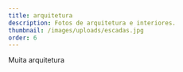 ```yaml
---
title: arquitetura
description: Fotos de arquitetura e interiores.
thumbnail: /images/uploads/escadas.jpg
order: 6
---
```

Muita arquitetura
